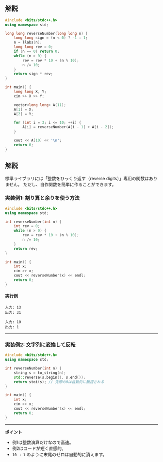 ## 解説
```cpp
#include <bits/stdc++.h>
using namespace std;

long long reverseNumber(long long n) {
    long long sign = (n < 0) ? -1 : 1;
    n = llabs(n);
    long long rev = 0;
    if (n == 0) return 0;
    while (n > 0) {
        rev = rev * 10 + (n % 10);
        n /= 10;
    }
    return sign * rev;
}

int main() {
    long long X, Y;
    cin >> X >> Y;

    vector<long long> A(11);
    A[1] = X;
    A[2] = Y;

    for (int i = 3; i <= 10; ++i) {
        A[i] = reverseNumber(A[i - 1] + A[i - 2]);
    }

    cout << A[10] << '\n';
    return 0;
}
```
## 解説
標準ライブラリには「整数をひっくり返す（reverse digits）」専用の関数はありません。
ただし、自作関数を簡単に作ることができます。

### 実装例1: 割り算と余りを使う方法

```cpp
#include <bits/stdc++.h>
using namespace std;

int reverseNumber(int n) {
    int rev = 0;
    while (n > 0) {
        rev = rev * 10 + (n % 10);
        n /= 10;
    }
    return rev;
}

int main() {
    int x;
    cin >> x;
    cout << reverseNumber(x) << endl;
    return 0;
}
```

#### 実行例

```
入力: 13
出力: 31

入力: 10
出力: 1
```

---

### 実装例2: 文字列に変換して反転

```cpp
#include <bits/stdc++.h>
using namespace std;

int reverseNumber(int n) {
    string s = to_string(n);
    std::reverse(s.begin(), s.end());
    return stoi(s); // 先頭の0は自動的に無視される
}

int main() {
    int x;
    cin >> x;
    cout << reverseNumber(x) << endl;
    return 0;
}
```

---

**ポイント**

* 例1は整数演算だけなので高速。
* 例2はコードが短く直感的。
* `10 → 1` のように末尾のゼロは自動的に消えます。



